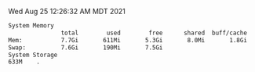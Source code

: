 Wed Aug 25 12:26:32 AM MDT 2021
```bash
System Memory
               total        used        free      shared  buff/cache   available
Mem:           7.7Gi       611Mi       5.3Gi       8.0Mi       1.8Gi       6.8Gi
Swap:          7.6Gi       190Mi       7.5Gi
System Storage
633M	.
```
```bash
